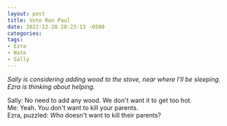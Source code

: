 ```yaml
---
layout: post
title: Vote Ron Paul
date: 2022-12-28 20:23:13 -0500
categories:
tags:
- Ezra
- Nate
- Sally
---
```


_Sally is considering adding wood to the stove, near where I'll be sleeping. Ezra is thinking about helping._

Sally: No need to add any wood. We don't want it to get too hot.<br/>
Me: Yeah. You don't want to kill your parents.<br/>
Ezra, puzzled: _Who_ doesn't want to kill their parents?
